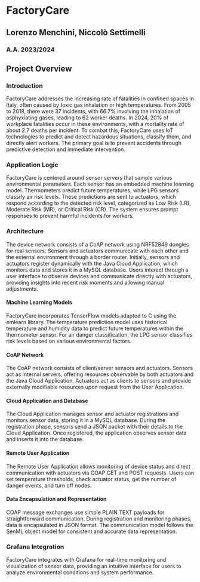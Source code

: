 # FactoryCare

## Lorenzo Menchini, Niccolò Settimelli
### A.A. 2023/2024

## Project Overview

### Introduction
FactoryCare addresses the increasing rate of fatalities in confined spaces in Italy, often caused by toxic gas inhalation or high temperatures. From 2005 to 2018, there were 37 incidents, with 66.7% involving the inhalation of asphyxiating gases, leading to 62 worker deaths. In 2024, 20% of workplace fatalities occur in these environments, with a mortality rate of about 2.7 deaths per incident. To combat this, FactoryCare uses IoT technologies to predict and detect hazardous situations, classify them, and directly alert workers. The primary goal is to prevent accidents through predictive detection and immediate intervention.

### Application Logic
FactoryCare is centered around sensor servers that sample various environmental parameters. Each sensor has an embedded machine learning model. Thermometers predict future temperatures, while LPG sensors classify air risk levels. These predictions are sent to actuators, which respond according to the detected risk level, categorized as Low Risk (LR), Moderate Risk (MR), or Critical Risk (CR). The system ensures prompt responses to prevent harmful incidents for workers.

### Architecture
The device network consists of a CoAP network using NRF52849 dongles for real sensors. Sensors and actuators communicate with each other and the external environment through a border router. Initially, sensors and actuators register dynamically with the Java Cloud Application, which monitors data and stores it in a MySQL database. Users interact through a user interface to observe devices and communicate directly with actuators, providing insights into recent risk moments and allowing manual adjustments.

#### Machine Learning Models
FactoryCare incorporates TensorFlow models adapted to C using the emlearn library. The temperature prediction model uses historical temperature and humidity data to predict future temperatures within the thermometer sensor. For air danger classification, the LPG sensor classifies risk levels based on various environmental factors.

#### CoAP Network
The CoAP network consists of client/server sensors and actuators. Sensors act as internal servers, offering resources observable by both actuators and the Java Cloud Application. Actuators act as clients to sensors and provide externally modifiable resources upon request from the User Application.

#### Cloud Application and Database
The Cloud Application manages sensor and actuator registrations and monitors sensor data, storing it in a MySQL database. During the registration phase, sensors send a JSON packet with their details to the Cloud Application. Once registered, the application observes sensor data and inserts it into the database.

#### Remote User Application
The Remote User Application allows monitoring of device status and direct communication with actuators via COAP GET and POST requests. Users can set temperature thresholds, check actuator status, get the number of danger events, and turn off nodes.

#### Data Encapsulation and Representation
COAP message exchanges use simple PLAIN TEXT payloads for straightforward communication. During registration and monitoring phases, data is encapsulated in JSON format. The communication model follows the SenML object model for consistent and accurate data representation.

### Grafana Integration
FactoryCare integrates with Grafana for real-time monitoring and visualization of sensor data, providing an intuitive interface for users to analyze environmental conditions and system performance.
